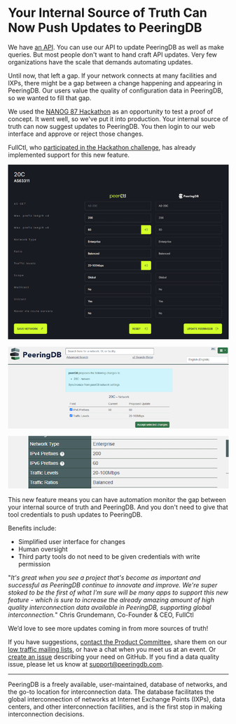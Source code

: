 # Your Internal Source of Truth Can Now Push Updates to PeeringDB

We have [an API](/api_specs/). You can use our API to update PeeringDB as well as make queries. But most people don't want to hand craft API updates. Very few organizations have the scale that demands automating updates.

Until now, that left a gap. If your network connects at many facilities and IXPs, there might be a gap between a change happening and appearing in PeeringDB. Our users value the quality of configuration data in PeeringDB, so we wanted to fill that gap.

We used the [NANOG 87 Hackathon](/blog/nanog_87_hackathon_proof_of_concept/) as an opportunity to test a proof of concept. It went well, so we've put it into production. Your internal source of truth can now suggest updates to PeeringDB. You then login to our web interface and approve or reject those changes.

FullCtl, who [participated in the Hackathon challenge](https://www.fullctl.com/blog/NANOG87Hackathon), has already implemented support for this new feature. 

![FullCtl diff example](images/fullctl_diff_example.png)

![PeeringDB suggestion approval interface](images/peeringdb_suggestion_approval_interface.png)

![Updated config on PeeringDB](images/peeringdb_config.png)

This new feature means you can have automation monitor the gap between your internal source of truth and PeeringDB. And you don't need to give that tool credentials to push updates to PeeringDB.

Benefits include:

- Simplified user interface for changes
- Human oversight 
- Third party tools do not need to be given credentials with write permission

"*It's great when you see a project that's become as important and successful as PeeringDB continue to innovate and improve. We're super stoked to be the first of what I'm sure will be many apps to support this new feature - which is sure to increase the already amazing amount of high quality interconnection data available in PeeringDB, supporting global interconnection.*"
Chris Grundemann, Co-Founder & CEO, FullCtl

We’d love to see more updates coming in from more sources of truth!

If you have suggestions, [contact the Product Committee](mailto:productcom@lists.peeringdb.com), share them on our [low traffic mailing lists](https://docs.peeringdb.com/#mailing-lists), or have a chat when you meet us at an event. Or [create an issue](https://github.com/peeringdb/peeringdb/issues) describing your need on GitHub. If you find a data quality issue, please let us know at [support@peeringdb.com](mailto:support@peeringdb.com).

--- 

PeeringDB is a freely available, user-maintained, database of networks, and the go-to location for interconnection data. The database facilitates the global interconnection of networks at Internet Exchange Points (IXPs), data centers, and other interconnection facilities, and is the first stop in making interconnection decisions.
